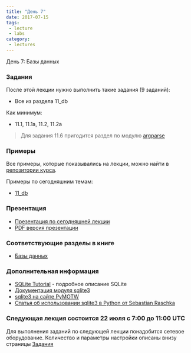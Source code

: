 ```yaml
---
title: "День 7"
date: 2017-07-15
tags:
 - lecture
 - labs
category:
 - lectures
---
```


День 7: Базы данных

### Задания

После этой лекции нужно выполнить такие задания (9 заданий):

* Все из раздела 11_db

Как минимум:

* 11.1, 11.1a, 11.2, 11.2a

> Для задания 11.6 пригодится раздел по модулю [argparse](https://natenka.gitbooks.io/pyneng/content/v/python3.6/book/16_additional_info/useful_modules/argparse.html)

### Примеры

Все примеры, которые показывались на лекции, можно найти в [репозитории курса](https://github.com/pyneng/pyneng-online-jun-jul-2017).

Примеры по сегодняшним темам:

* [11_db](https://github.com/pyneng/pyneng-online-jun-jul-2017/tree/master/examples/11_db)

### Презентация

* [Презентация по сегодняшней лекции](https://gitpitch.com/natenka/pyneng-slides/py3-db)
* [PDF версия презентации](https://github.com/pyneng/pyneng-online-jun-jul-2017/blob/master/presentations/07_Day7_db.pdf)


### Соответствующие разделы в книге

* [Базы данных](https://natenka.gitbooks.io/pyneng/content/v/python3.6/book/11_db/)


### Дополнительная информация

* [SQLite Tutorial](http://www.sqlitetutorial.net/) - подробное описание SQLite
* [Документация модуля sqlite3](https://docs.python.org/3/library/sqlite3.html)
* [sqlite3 на сайте PyMOTW](https://pymotw.com/3/sqlite3/index.html)
* [Статья об использовании sqlite3 в Python от Sebastian Raschka](http://sebastianraschka.com/Articles/2014_sqlite_in_python_tutorial.html)


### Следующая лекция состоится 22 июля с 7:00 до 11:00 UTC

Для выполнения заданий по следующей лекции понадобится сетевое оборудование. Количество и параметры настройки описаны внизу страницы [Задания](https://pyneng.github.io/docs/tasks/)
